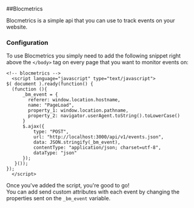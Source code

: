 ##Blocmetrics

Blocmetrics is a simple api that you can use to track events on your website.

### Configuration
To use Blocmetrics you simply need to add the following snippet right above the `</body>` tag on every page that you want to monitor events on:

```
<!-- blocmetrics -->
  <script language="javascript" type="text/javascript">
$( document ).ready(function() {
  (function (){
      _bm_event = {
        referer: window.location.hostname,
        name: "PageLoad",
        property_1: window.location.pathname,
        property_2: navigator.userAgent.toString().toLowerCase()
      }
      $.ajax({
          type: "POST",
          url: "http://localhost:3000/api/v1/events.json",
          data: JSON.stringify(_bm_event),
          contentType: "application/json; charset=utf-8",
          dataType: "json"
      });
   }());
});
  </script>
```
Once you've added the script, you're good to go!  
You can add send custom attributes with each event by changing the properties sent on the `_bm_event` variable.
 

